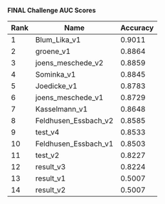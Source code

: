 **FINAL Challenge AUC Scores**


|Rank|Name|Accuracy|
|----|-----|---|
|1|Blum_Lika_v1|0.9011| 
|2|groene_v1|0.8864| 
|3|joens_meschede_v2|0.8859| 
|4|Sominka_v1|0.8845| 
|5|Joedicke_v1|0.8783| 
|6|joens_meschede_v1|0.8729| 
|7|Kasselmann_v1|0.8648| 
|8|Feldhusen_Essbach_v2|0.8585| 
|9|test_v4|0.8533| 
|10|Feldhusen_Essbach_v1|0.8503| 
|11|test_v2|0.8227| 
|12|result_v3|0.8224| 
|13|result_v1|0.5007| 
|14|result_v2|0.5007| 
